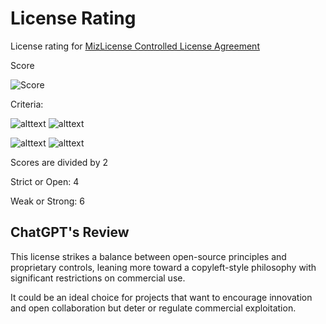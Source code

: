 # License Rating

License rating for [MizLicense Controlled License Agreement](LICENSE)

Score

![Score](https://img.shields.io/badge/Rating-5-yellow?style=for-the-badge)

Criteria: 

![alttext](https://img.shields.io/badge/Strict-0-red?style=for-the-badge)
![alttext](https://img.shields.io/badge/Open-10-blue?style=for-the-badge)

![alttext](https://img.shields.io/badge/Weak-0-red?style=for-the-badge)
![alttext](https://img.shields.io/badge/Strong-10-green?style=for-the-badge)

Scores are divided by 2

Strict or Open: 4

Weak or Strong: 6


## ChatGPT's Review

This license strikes a balance between open-source principles and proprietary controls, leaning more toward a copyleft-style philosophy with significant restrictions on commercial use.

It could be an ideal choice for projects that want to encourage innovation and open collaboration but deter or regulate commercial exploitation.